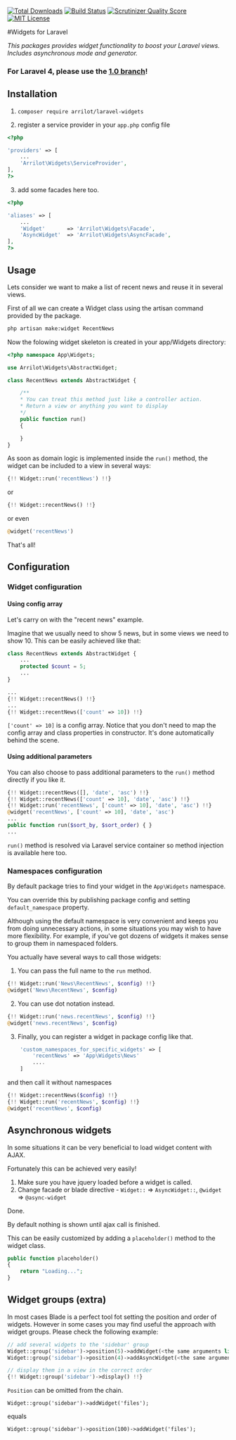 [![Total Downloads](https://img.shields.io/packagist/dt/Arrilot/laravel-widgets.svg?style=flat)](https://packagist.org/packages/Arrilot/laravel-widgets)
[![Build Status](https://img.shields.io/travis/Arrilot/laravel-widgets/master.svg?style=flat)](https://travis-ci.org/Arrilot/laravel-widgets)
[![Scrutinizer Quality Score](https://img.shields.io/scrutinizer/g/Arrilot/laravel-widgets/master.svg?style=flat)](https://scrutinizer-ci.com/g/Arrilot/laravel-widgets/)
[![MIT License](https://img.shields.io/packagist/l/Arrilot/laravel-widgets.svg?style=flat)](https://packagist.org/packages/Arrilot/laravel-widgets)

#Widgets for Laravel

*This packages provides widget functionality to boost your Laravel views. Includes asynchronous mode and generator.*

### For Laravel 4, please use the [1.0 branch](https://github.com/Arrilot/laravel-widgets/tree/1.0)!

## Installation

1. ```composer require arrilot/laravel-widgets```

2. register a service provider in your `app.php` config file

```php
<?php

'providers' => [
    ...
    'Arrilot\Widgets\ServiceProvider',
],
?>
```

3. add some facades here too.

```php
<?php

'aliases' => [
    ...
    'Widget'       => 'Arrilot\Widgets\Facade',
    'AsyncWidget'  => 'Arrilot\Widgets\AsyncFacade',
],
?>
```

## Usage

Lets consider we want to make a list of recent news and reuse it in several views.

First of all we can create a Widget class using the artisan command provided by the package.
```bash
php artisan make:widget RecentNews
```

Now the folowing widget skeleton is created in your app/Widgets directory:

```php
<?php namespace App\Widgets;

use Arrilot\Widgets\AbstractWidget;

class RecentNews extends AbstractWidget {

    /**
    * You can treat this method just like a controller action.
    * Return a view or anything you want to display
    */
	public function run()
	{

	}
}
```

As soon as domain logic is implemented inside the `run()` method, the widget can be included to a view in several ways:
```php
{!! Widget::run('recentNews') !!}
```
or
```php
{!! Widget::recentNews() !!}
```
or even
```php
@widget('recentNews')
```
That's all!

## Configuration

### Widget configuration

#### Using config array

Let's carry on with the "recent news" example.

Imagine that we usually need to show 5 news, but in some views we need to show 10.
This can be easily achieved like that:

```php
class RecentNews extends AbstractWidget {
    ...
    protected $count = 5;
    ...
}

...
{!! Widget::recentNews() !!}
...
{!! Widget::recentNews(['count' => 10]) !!}
```
`['count' => 10]` is a config array.
Notice that you don't need to map the config array and class properties in constructor. It's done automatically behind the scene.

#### Using additional parameters

You can also choose to pass additional parameters to the `run()` method directly if you like it.

```php
{!! Widget::recentNews([], 'date', 'asc') !!}
{!! Widget::recentNews(['count' => 10], 'date', 'asc') !!}
{!! Widget::run('recentNews', ['count' => 10], 'date', 'asc') !!}
@widget('recentNews', ['count' => 10], 'date', 'asc')
...
public function run($sort_by, $sort_order) { }
...
```

`run()` method is resolved via Laravel service container so method injection is available here too.

### Namespaces configuration

By default package tries to find your widget in the ```App\Widgets``` namespace.

You can override this by publishing package config and setting `default_namespace` property.

Although using the default namespace is very convenient and keeps you from doing unnecessary actions, in some situations you may wish to have more flexibility. 
For example, if you've got dozens of widgets it makes sense to group them in namespaced folders.

You actually have several ways to call those widgets:

1) You can pass the full name to the `run` method.
```php
{!! Widget::run('News\RecentNews', $config) !!}
@widget('News\RecentNews', $config)
```

2) You can use dot notation instead.
```php
{!! Widget::run('news.recentNews', $config) !!}
@widget('news.recentNews', $config)
```

3) Finally, you can register a widget in package config like that.
```php
    'custom_namespaces_for_specific_widgets' => [
        'recentNews' => 'App\Widgets\News'
        ....
    ]
```
and then call it without namespaces
```php
{!! Widget::recentNews($config) !!}
{!! Widget::run('recentNews', $config) !!}
@widget('recentNews', $config)
```

## Asynchronous widgets

In some situations it can be very beneficial to load widget content with AJAX.

Fortunately this can be achieved very easily!

1. Make sure you have jquery loaded before a widget is called.
2. Change facade or blade directive - `Widget::` => `AsyncWidget::`, `@widget` => `@async-widget`

Done.

By default nothing is shown until ajax call is finished.

This can be easily customized by adding a `placeholder()` method to the widget class.

```php
public function placeholder()
{
	return "Loading...";
}
```

## Widget groups (extra)

In most cases Blade is a perfect tool fot setting the position and order of widgets.
However in some cases you may find useful the approach with widget groups.
Please check the following example:

```php
// add several widgets to the 'sidebar' group
Widget::group('sidebar')->position(5)->addWidget(<the same arguments list as in run() method>);
Widget::group('sidebar')->position(4)->addAsyncWidget(<the same arguments list as in run() method>);

// display them in a view in the correct order
{!! Widget::group('sidebar')->display() !!}
```

`Position` can be omitted from the chain.

`Widget::group('sidebar')->addWidget('files');` 

equals

`Widget::group('sidebar')->position(100)->addWidget('files');`
